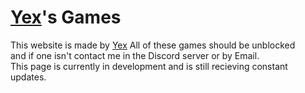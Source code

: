 <h1> <a href="https://github.com/yexex">Yex</a>'s Games </h1>
<p> This website is made by <a href="https://github.com/yexex">Yex</a> All of these games should be unblocked <br> and if one isn't contact me in the Discord server or by Email. <br>This page is currently in development and is still recieving constant updates.</p>

